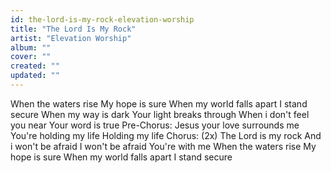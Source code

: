 ```yaml
---
id: the-lord-is-my-rock-elevation-worship
title: "The Lord Is My Rock"
artist: "Elevation Worship"
album: ""
cover: ""
created: ""
updated: ""
---
```


When the waters rise
My hope is sure
When my world falls apart
I stand secure
When my way is dark
Your light breaks through
When i don't feel you near
Your word is true
Pre-Chorus:
Jesus your love surrounds me
You're holding my life
Holding my life
Chorus: (2x)
The Lord is my rock
And i won't be afraid
I won't be afraid
You're with me
When the waters rise
My hope is sure
When my world falls apart
I stand secure